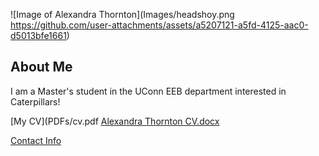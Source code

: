 ![Image of Alexandra Thornton](Images/headshoy.png https://github.com/user-attachments/assets/a5207121-a5fd-4125-aac0-d5013bfe1661)


## About Me
I am a Master's student in the UConn EEB department interested in Caterpillars!


[My CV](PDFs/cv.pdf [Alexandra Thornton CV.docx](https://github.com/user-attachments/files/16852481/Alexandra.Thornton.CV.docx)

[Contact Info](contact-info.html) 

<!--
**alexandra-thornton/alexandra-thornton** is a ✨ _special_ ✨ repository because its `README.md` (this file) appears on your GitHub profile.

Here are some ideas to get you started:

- 🔭 I’m currently working on ...
- 🌱 I’m currently learning ...
- 👯 I’m looking to collaborate on ...
- 🤔 I’m looking for help with ...
- 💬 Ask me about ...
- 📫 How to reach me: ...
- 😄 Pronouns: ...
- ⚡ Fun fact: ...
-->
